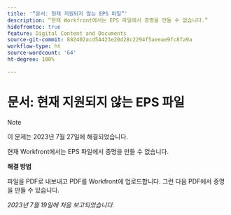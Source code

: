 ```yaml
---
title: '“문서: 현재 지원되지 않는 EPS 파일”'
description: “현재 Workfront에서는 EPS 파일에서 증명을 만들 수 없습니다.”
hidefromtoc: true
feature: Digital Content and Documents
source-git-commit: 882402acd54423e20d28c2294f5aeeae9fc8fa9a
workflow-type: ht
source-wordcount: '64'
ht-degree: 100%

---
```



# 문서: 현재 지원되지 않는 EPS 파일

<!--WF, WFP-->

>[!NOTE]
>
>이 문제는 2023년 7월 27일에 해결되었습니다.

현재 Workfront에서는 EPS 파일에서 증명을 만들 수 없습니다.

**해결 방법**

파일을 PDF로 내보내고 PDF를 Workfront에 업로드합니다. 그런 다음 PDF에서 증명을 만들 수 있습니다.

_2023년 7월 19일에 처음 보고되었습니다._
